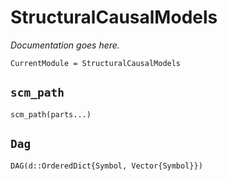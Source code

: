 # StructuralCausalModels

*Documentation goes here.*

```@meta
CurrentModule = StructuralCausalModels
```

## `scm_path`
```@docs
scm_path(parts...)
```

## `Dag`
```@docs
DAG(d::OrderedDict{Symbol, Vector{Symbol}}) 
```


